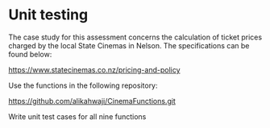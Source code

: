 # Unit testing

The case study for this assessment concerns the calculation of ticket prices charged by the local State Cinemas in Nelson. The specifications can be found below:

https://www.statecinemas.co.nz/pricing-and-policy

Use the functions in the following repository:

https://github.com/alikahwaji/CinemaFunctions.git

Write unit test cases for all nine functions 
